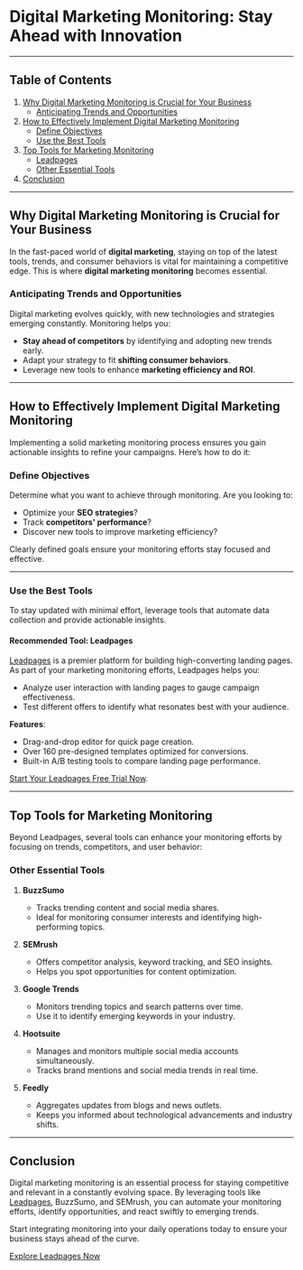 # Digital Marketing Monitoring: Stay Ahead with Innovation

---

## Table of Contents

1. [Why Digital Marketing Monitoring is Crucial for Your Business](#why-digital-marketing-monitoring-is-crucial-for-your-business)
   - [Anticipating Trends and Opportunities](#anticipating-trends-and-opportunities)
2. [How to Effectively Implement Digital Marketing Monitoring](#how-to-effectively-implement-digital-marketing-monitoring)
   - [Define Objectives](#define-objectives)
   - [Use the Best Tools](#use-the-best-tools)
3. [Top Tools for Marketing Monitoring](#top-tools-for-marketing-monitoring)
   - [Leadpages](#leadpages)
   - [Other Essential Tools](#other-essential-tools)
4. [Conclusion](#conclusion)

---

## Why Digital Marketing Monitoring is Crucial for Your Business

In the fast-paced world of **digital marketing**, staying on top of the latest tools, trends, and consumer behaviors is vital for maintaining a competitive edge. This is where **digital marketing monitoring** becomes essential.

### Anticipating Trends and Opportunities

Digital marketing evolves quickly, with new technologies and strategies emerging constantly. Monitoring helps you:

- **Stay ahead of competitors** by identifying and adopting new trends early.
- Adapt your strategy to fit **shifting consumer behaviors**.
- Leverage new tools to enhance **marketing efficiency and ROI**.

---

## How to Effectively Implement Digital Marketing Monitoring

Implementing a solid marketing monitoring process ensures you gain actionable insights to refine your campaigns. Here’s how to do it:

### Define Objectives

Determine what you want to achieve through monitoring. Are you looking to:

- Optimize your **SEO strategies**?
- Track **competitors' performance**?
- Discover new tools to improve marketing efficiency?

Clearly defined goals ensure your monitoring efforts stay focused and effective.

---

### Use the Best Tools

To stay updated with minimal effort, leverage tools that automate data collection and provide actionable insights.

#### **Recommended Tool: Leadpages**

[Leadpages](https://bit.ly/LEadPages) is a premier platform for building high-converting landing pages. As part of your marketing monitoring efforts, Leadpages helps you:

- Analyze user interaction with landing pages to gauge campaign effectiveness.
- Test different offers to identify what resonates best with your audience.

**Features**:
- Drag-and-drop editor for quick page creation.
- Over 160 pre-designed templates optimized for conversions.
- Built-in A/B testing tools to compare landing page performance.

[Start Your Leadpages Free Trial Now](https://bit.ly/LEadPages).

---

## Top Tools for Marketing Monitoring

Beyond Leadpages, several tools can enhance your monitoring efforts by focusing on trends, competitors, and user behavior:

### Other Essential Tools

1. **BuzzSumo**
   - Tracks trending content and social media shares.
   - Ideal for monitoring consumer interests and identifying high-performing topics.

2. **SEMrush**
   - Offers competitor analysis, keyword tracking, and SEO insights.
   - Helps you spot opportunities for content optimization.

3. **Google Trends**
   - Monitors trending topics and search patterns over time.
   - Use it to identify emerging keywords in your industry.

4. **Hootsuite**
   - Manages and monitors multiple social media accounts simultaneously.
   - Tracks brand mentions and social media trends in real time.

5. **Feedly**
   - Aggregates updates from blogs and news outlets.
   - Keeps you informed about technological advancements and industry shifts.

---

## Conclusion

Digital marketing monitoring is an essential process for staying competitive and relevant in a constantly evolving space. By leveraging tools like [Leadpages](https://bit.ly/LEadPages), BuzzSumo, and SEMrush, you can automate your monitoring efforts, identify opportunities, and react swiftly to emerging trends.

Start integrating monitoring into your daily operations today to ensure your business stays ahead of the curve.

[Explore Leadpages Now](https://bit.ly/LEadPages)
